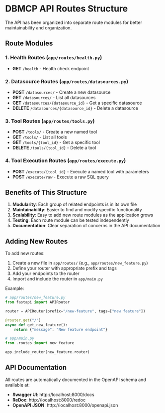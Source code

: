 # DBMCP API Routes Structure

The API has been organized into separate route modules for better maintainability and organization.

## Route Modules

### 1. Health Routes (`app/routes/health.py`)
- **GET** `/health` - Health check endpoint

### 2. Datasource Routes (`app/routes/datasources.py`)
- **POST** `/datasources/` - Create a new datasource
- **GET** `/datasources/` - List all datasources
- **GET** `/datasources/{datasource_id}` - Get a specific datasource
- **DELETE** `/datasources/{datasource_id}` - Delete a datasource

### 3. Tool Routes (`app/routes/tools.py`)
- **POST** `/tools/` - Create a new named tool
- **GET** `/tools/` - List all tools
- **GET** `/tools/{tool_id}` - Get a specific tool
- **DELETE** `/tools/{tool_id}` - Delete a tool

### 4. Tool Execution Routes (`app/routes/execute.py`)
- **POST** `/execute/{tool_id}` - Execute a named tool with parameters
- **POST** `/execute/raw` - Execute a raw SQL query

## Benefits of This Structure

1. **Modularity**: Each group of related endpoints is in its own file
2. **Maintainability**: Easier to find and modify specific functionality
3. **Scalability**: Easy to add new route modules as the application grows
4. **Testing**: Each route module can be tested independently
5. **Documentation**: Clear separation of concerns in the API documentation

## Adding New Routes

To add new routes:

1. Create a new file in `app/routes/` (e.g., `app/routes/new_feature.py`)
2. Define your router with appropriate prefix and tags
3. Add your endpoints to the router
4. Import and include the router in `app/main.py`

Example:
```python
# app/routes/new_feature.py
from fastapi import APIRouter

router = APIRouter(prefix="/new-feature", tags=["new feature"])

@router.get("/")
async def get_new_feature():
    return {"message": "New feature endpoint"}

# app/main.py
from .routes import new_feature

app.include_router(new_feature.router)
```

## API Documentation

All routes are automatically documented in the OpenAPI schema and available at:
- **Swagger UI**: http://localhost:8000/docs
- **ReDoc**: http://localhost:8000/redoc
- **OpenAPI JSON**: http://localhost:8000/openapi.json 